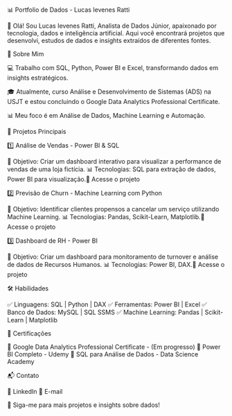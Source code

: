 📊 Portfolio de Dados - Lucas Ievenes Ratti


👋 Olá! Sou Lucas Ievenes Ratti, Analista de Dados Júnior, apaixonado por tecnologia, dados e inteligência artificial. Aqui você encontrará projetos que desenvolvi, estudos de dados e insights extraídos de diferentes fontes.

🚀 Sobre Mim

💻 Trabalho com SQL, Python, Power BI e Excel, transformando dados em insights estratégicos.

🎓 Atualmente, curso Análise e Desenvolvimento de Sistemas (ADS) na USJT e estou concluindo o Google Data Analytics Professional Certificate.

📊 Meu foco é em Análise de Dados, Machine Learning e Automação.


📂 Projetos Principais

1️⃣ Análise de Vendas - Power BI & SQL

📌 Objetivo: Criar um dashboard interativo para visualizar a performance de vendas de uma loja fictícia.
📊 Tecnologias: SQL para extração de dados, Power BI para visualização.🔗 Acesse o projeto

2️⃣ Previsão de Churn - Machine Learning com Python

📌 Objetivo: Identificar clientes propensos a cancelar um serviço utilizando Machine Learning.
📊 Tecnologias: Pandas, Scikit-Learn, Matplotlib.🔗 Acesse o projeto

3️⃣ Dashboard de RH - Power BI

📌 Objetivo: Criar um dashboard para monitoramento de turnover e análise de dados de Recursos Humanos.
📊 Tecnologias: Power BI, DAX.🔗 Acesse o projeto




🛠️ Habilidades

✅ Linguagens: SQL | Python | DAX
✅ Ferramentas: Power BI | Excel
✅ Banco de Dados: MySQL | SQL SSMS
✅ Machine Learning: Pandas | Scikit-Learn | Matplotlib

📜 Certificações

📌 Google Data Analytics Professional Certificate - (Em progresso)
📌 Power BI Completo - Udemy
📌 SQL para Análise de Dados - Data Science Academy

📬 Contato

📌 LinkedIn
📌 E-mail

🚀 Siga-me para mais projetos e insights sobre dados!
